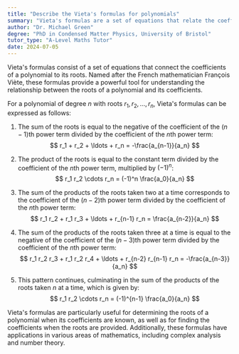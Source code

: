 ```yaml
---
title: "Describe the Vieta's formulas for polynomials"
summary: "Vieta's formulas are a set of equations that relate the coefficients of a polynomial to its roots."
author: "Dr. Michael Green"
degree: "PhD in Condensed Matter Physics, University of Bristol"
tutor_type: "A-Level Maths Tutor"
date: 2024-07-05
---
```


Vieta's formulas consist of a set of equations that connect the coefficients of a polynomial to its roots. Named after the French mathematician François Viète, these formulas provide a powerful tool for understanding the relationship between the roots of a polynomial and its coefficients.

For a polynomial of degree $n$ with roots $r_1, r_2, \ldots, r_n$, Vieta's formulas can be expressed as follows:

1. The sum of the roots is equal to the negative of the coefficient of the $(n-1)$th power term divided by the coefficient of the $n$th power term:
   $$ r_1 + r_2 + \ldots + r_n = -\frac{a_{n-1}}{a_n} $$
  
2. The product of the roots is equal to the constant term divided by the coefficient of the $n$th power term, multiplied by $(-1)^n$:
   $$ r_1 r_2 \cdots r_n = (-1)^n \frac{a_0}{a_n} $$

3. The sum of the products of the roots taken two at a time corresponds to the coefficient of the $(n-2)$th power term divided by the coefficient of the $n$th power term:
   $$ r_1 r_2 + r_1 r_3 + \ldots + r_{n-1} r_n = \frac{a_{n-2}}{a_n} $$

4. The sum of the products of the roots taken three at a time is equal to the negative of the coefficient of the $(n-3)$th power term divided by the coefficient of the $n$th power term:
   $$ r_1 r_2 r_3 + r_1 r_2 r_4 + \ldots + r_{n-2} r_{n-1} r_n = -\frac{a_{n-3}}{a_n} $$

5. This pattern continues, culminating in the sum of the products of the roots taken $n$ at a time, which is given by:
   $$ r_1 r_2 \cdots r_n = (-1)^{n-1} \frac{a_0}{a_n} $$

Vieta's formulas are particularly useful for determining the roots of a polynomial when its coefficients are known, as well as for finding the coefficients when the roots are provided. Additionally, these formulas have applications in various areas of mathematics, including complex analysis and number theory.
    